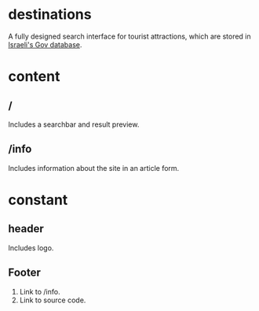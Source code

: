 # destinations
A fully designed search interface for tourist attractions,
which are stored in [Israeli's Gov database](https://data.gov.il/dataset/1004/resource/29f4ec99-ec7f-43c1-947e-60a960980607).

# content
## /
Includes a searchbar and result preview.
## /info
Includes information about the site in an article form.


# constant
## header
Includes logo.
## Footer
1. Link to /info.
2. Link to source code.